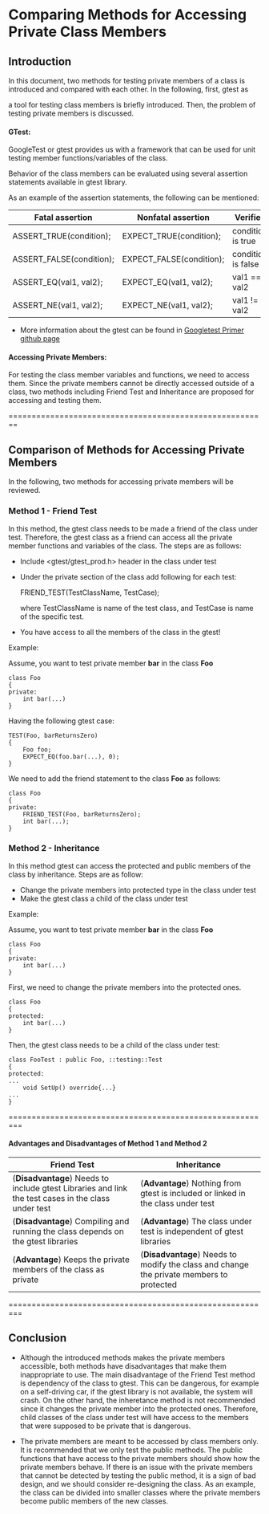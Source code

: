 # Comparing Methods for Accessing Private Class Members

## Introduction
In this document, two methods for testing private members of a class is introduced and compared with each other. In the following, first, gtest as

a tool for testing class members is briefly introduced. Then, the problem of testing private members is discussed.

#### GTest:
GoogleTest or gtest provides us with a framework that can be used for unit testing member functions/variables of the class.

Behavior of the class members can be evaluated using several assertion statements available in gtest library.

As an example of the assertion statements, the following can be mentioned:

|Fatal assertion | Nonfatal assertion | Verifies|
|----------------|--------------------|---------|
|ASSERT_TRUE(condition); | EXPECT_TRUE(condition); | condition is true|
|ASSERT_FALSE(condition); | EXPECT_FALSE(condition);| condition is false|
|ASSERT_EQ(val1, val2); | EXPECT_EQ(val1, val2); | val1 == val2|
|ASSERT_NE(val1, val2); | EXPECT_NE(val1, val2); | val1 != val2|

- More information about the gtest can be found in [Googletest Primer github page](https://github.com/google/googletest/blob/master/googletest/docs/primer.md/)

#### Accessing Private Members:

For testing the class member variables and functions, we need to access them. Since the private members cannot be directly accessed outside of a 
class, two methods including Friend Test and Inheritance are proposed for accessing and testing them. 

========================================================

## Comparison of Methods for Accessing Private Members
In the following, two methods for accessing private members will be reviewed.


### Method 1 - Friend Test
In this method, the gtest class needs to be made a friend of the class under test. Therefore, the gtest class as a friend
can access all the private member functions and variables of the class. The steps are as follows:
* Include <gtest/gtest_prod.h> header in the class under test
* Under the private section of the class add following for each test:

    FRIEND_TEST(TestClassName, TestCase);

    where TestClassName is name of the test class, and TestCase is name of the specific test.

* You have access to all the members of the class in the gtest!

Example:

Assume, you want to test private member **bar** in the class **Foo**
```
class Foo
{
private:
    int bar(...)
}
```
Having the following gtest case:
```
TEST(Foo, barReturnsZero)
{
    Foo foo;
    EXPECT_EQ(foo.bar(...), 0);
}
```
We need to add the friend statement to the class **Foo** as follows:
```
class Foo
{
private:
    FRIEND_TEST(Foo, barReturnsZero);
    int bar(...);
}
```


### Method 2 - Inheritance
In this method gtest can access the protected and public members of the class by inheritance. Steps are as follow:
* Change the private members into protected type in the class under test
* Make the gtest class a child of the class under test

Example:

Assume, you want to test private member **bar** in the class **Foo**
```
class Foo
{
private:
    int bar(...)
}
```
First, we need to change the private members into the protected ones.
```
class Foo
{
protected:
    int bar(...)
}
```
Then, the gtest class needs to be a child of the class under test:
```
class FooTest : public Foo, ::testing::Test
{
protected:
...
    void SetUp() override{...}
...
}
```

=========================================================

#### Advantages and Disadvantages of Method 1 and Method 2
|Friend Test  |Inheritance  |
|-------------|-------------|
|(**Disadvantage**) Needs to include gtest Libraries and link the test cases in the class under test    | (**Advantage**) Nothing from gtest is included or linked in the class under test   |
|(**Disadvantage**) Compiling and running the class depends on the gtest libraries                      | (**Advantage**) The class under test is independent of gtest libraries             |
|(**Advantage**) Keeps the private members of the class as private                                   | (**Disadvantage**) Needs to modify the class and change the private members to protected |

=========================================================

## Conclusion

* Although the introduced methods makes the private members accessible, both methods have disadvantages that make them inappropriate to use. 
The main disadvantage of the Friend Test method is dependency of the class to gtest. This can be dangerous, for example on a self-driving car, 
if the gtest library is not available, the system will crash. On the other hand, the inheretance method is not recommended since it changes the
private member into the protected ones. Therefore, child classes of the class under test will have access to the members that were supposed to be private that is dangerous.


* The private members are meant to be accessed by class members only. It is recommended that we only test the public methods.
The  public functions that have access to the private members should show how the private members behave. If there is an 
issue with the private members that cannot be detected by testing the public method, it is a sign of bad design, and we should consider
re-designing the class. As an example, the class can be divided into smaller classes where the private members become public members of the new classes.

